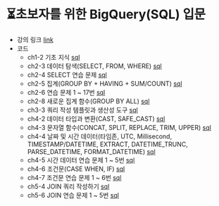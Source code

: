 # ⏳초보자를 위한 BigQuery(SQL) 입문
- 강의 링크 [link](https://www.inflearn.com/course/%EC%B4%88%EB%B3%B4%EC%9E%90%EB%A5%BC-%EC%9C%84%ED%95%9C-%EB%B9%85%EC%BF%BC%EB%A6%AC-sql-%EC%9E%85%EB%AC%B8/dashboard)
- 코드
  - ch1-2 기초 지식 [sql](https://github.com/kbjung/Study/blob/main/SQL/BigQuery/Inflearn/beginner/ch1-2.sql)
  - ch2-3 데이터 탐색(SELECT, FROM, WHERE) [sql](https://github.com/kbjung/Study/blob/main/SQL/BigQuery/Inflearn/beginner/ch2-3.sql)
  - ch2-4 SELECT 연습 문제 [sql](https://github.com/kbjung/Study/blob/main/SQL/BigQuery/Inflearn/beginner/ch2-4.sql)
  - ch2-5 집계(GROUP BY + HAVING + SUM/COUNT) [sql](https://github.com/kbjung/Study/blob/main/SQL/BigQuery/Inflearn/beginner/ch2-5.sql)
  - ch2-6 연습 문제 1 ~ 17번 [sql](https://github.com/kbjung/Study/blob/main/SQL/BigQuery/Inflearn/beginner/ch2-6.sql)
  - ch2-8 새로운 집계 함수(GROUP BY ALL) [sql](https://github.com/kbjung/Study/blob/main/SQL/BigQuery/Inflearn/beginner/ch2-8.sql)
  - ch3-3 쿼리 작성 템플릿과 생산성 도구 [sql](https://github.com/kbjung/Study/blob/main/SQL/BigQuery/Inflearn/beginner/ch3-3.sql)
  - ch4-2 데이터 타입과 변환(CAST, SAFE_CAST) [sql](https://github.com/kbjung/Study/blob/main/SQL/BigQuery/Inflearn/beginner/ch4-2.sql)
  - ch4-3 문자열 함수(CONCAT, SPLIT, REPLACE, TRIM, UPPER) [sql](https://github.com/kbjung/Study/blob/main/SQL/BigQuery/Inflearn/beginner/ch4-3.sql)
  - ch4-4 날짜 및 시간 데이터(타임존, UTC, Millisecond, TIMESTAMP/DATETIME, EXTRACT, DATETIME_TRUNC, PARSE_DATETIME, FORMAT_DATETIME) [sql](https://github.com/kbjung/Study/blob/main/SQL/BigQuery/Inflearn/beginner/ch4-4.sql)
  - ch4-5 시간 데이터 연습 문제 1 ~ 5번 [sql](https://github.com/kbjung/Study/blob/main/SQL/BigQuery/Inflearn/beginner/ch4-5.sql)
  - ch4-6 조건문(CASE WHEN, IF) [sql](https://github.com/kbjung/Study/blob/main/SQL/BigQuery/Inflearn/beginner/ch4-6.sql)
  - ch4-7 조건문 연습 문제 1 ~ 6번 [sql](https://github.com/kbjung/Study/blob/main/SQL/BigQuery/Inflearn/beginner/ch4-7.sql)
  - ch5-4 JOIN 쿼리 작성하기 [sql](https://github.com/kbjung/Study/blob/main/SQL/BigQuery/Inflearn/beginner/ch5-4.sql)
  - ch5-6 JOIN 연습 문제 1 ~ 5번 [sql](https://github.com/kbjung/Study/blob/main/SQL/BigQuery/Inflearn/beginner/ch5-6.sql)
